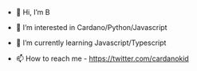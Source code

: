 - 👋 Hi, I’m B
- 👀 I’m interested in Cardano/Python/Javascript
- 🌱 I’m currently learning Javascript/Typescript

- 📫 How to reach me - https://twitter.com/cardanokid

<!---
ensured/ensured is a ✨ special ✨ repository because its `README.md` (this file) appears on your GitHub profile.
You can click the Preview link to take a look at your changes.
--->
